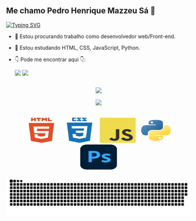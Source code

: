 ## Me chamo Pedro Henrique Mazzeu Sá 🤝
[![Typing SVG](https://readme-typing-svg.herokuapp.com/?color=0500FF&size=35&center=true&vCenter=true&width=1000&lines=Welcome!;I'm+Pedro+Henrique+Mazzeu+Sá;I+am+from+Curitiba,+PR;+Computer+Science+Graduated)](https://git.io/typing-svg)

- 🔭 Estou procurando trabalho como desenvolvedor web/Front-end.
- 📘 Estou estudando HTML, CSS, JavaScript, Python.
- 👇 Pode me encontrar aqui 👇:
  
  <div>
    <a href="mailto:pedrohenriquemazzeus@gmail.com" target="_blank"><img src="https://img.shields.io/badge/-Email-000?style=for-the-badge&logo=microsoft-outlook&logoColor=0500FF&color:0500FF"></a>
    <a href="https://www.linkedin.com/in/pedro-henrique-mazzeu-sá-486376220" target="_blank"><img src="https://img.shields.io/badge/-LinkedIn-000?style=for-the-badge&logo=linkedin&logoColor=0500FF&color:0500FF"></a>
  </div>
##
<p align="center">
  <picture>
    <source
      srcset="https://github-readme-stats.vercel.app/api?username=PedroMazzeu&show_icons=true&theme=dark&title_color=0500FF&icon_color=0500FF&border_color=0500FF&cache_seconds=1800&card_width=450"
      media="(prefers-color-scheme: dark)"/>
    <source
      srcset="https://github-readme-stats.vercel.app/api?username=PedroMazzeu&show_icons=true&title_color=0500FF&icon_color=0500FF&border_color=0500FF&cache_seconds=1800&card_width=450"
      media="(prefers-color-scheme: light), (prefers-color-scheme: no-preference)"/>
    <img src="https://github-readme-stats.vercel.app/api?username=PedroMazzeu&show_icons=true&title_color=0500FF&icon_color=0500FF&border_color=0500FF&cache_seconds=1800&card_width=450" />
  </picture>
</p>

<p align="center">
  <picture>
    <source
      srcset="https://github-readme-stats.vercel.app/api/top-langs/?username=PedroMazzeu&layout=compact&theme=dark&title_color=0500FF&border_color=0500FF&cache_seconds=1800&card_width=450&card_height=180"
      media="(prefers-color-scheme: dark)"/>
    <source
      srcset="https://github-readme-stats.vercel.app/api/top-langs/?username=PedroMazzeu&layout=compact&title_color=0500FF&border_color=0500FF&cache_seconds=1800&card_width=450&card_height=180"
      media="(prefers-color-scheme: light), (prefers-color-scheme: no-preference)"/>
    <img src="https://github-readme-stats.vercel.app/api/top-langs/?username=PedroMazzeu&layout=compact&title_color=0500FF&border_color=0500FF&cache_seconds=1800&card_width=450&card_height=180" />
  </picture>
</p>

##

<p align="center">
  <img alt="pedro-html" height="70" width="100" src="https://github.com/devicons/devicon/blob/master/icons/html5/html5-plain-wordmark.svg">
  <img alt="pedro-css" height="70" width="100" src="https://github.com/devicons/devicon/blob/master/icons/css3/css3-plain-wordmark.svg">
  <img alt="pedro-JS" height="70" width="100" src="https://github.com/devicons/devicon/blob/master/icons/javascript/javascript-original.svg">
  <img alt="pedro-python" height="70" width="100" src="https://github.com/devicons/devicon/blob/master/icons/python/python-original.svg">
  <img alt="pedro-photoshop" height="70" width="100" src="https://github.com/devicons/devicon/blob/master/icons/photoshop/photoshop-original.svg">
</p>

<picture>
  <source media="(prefers-color-scheme: dark)" srcset="https://raw.githubusercontent.com/PedroMazzeu/PedroMazzeu/output/github-contribution-grid-snake-dark.svg">
  <source media="(prefers-color-scheme: light)" srcset="https://raw.githubusercontent.com/PedroMazzeu/PedroMazzeu/output/github-contribution-grid-snake.svg">
  <img alt="github contribution grid snake animation" src="https://raw.githubusercontent.com/PedroMazzeu/PedroMazzeu/output/github-contribution-grid-snake.svg">
</picture>



